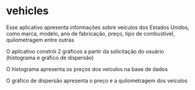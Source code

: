 # vehicles

Esse aplicativo apresenta informações sobre veículos dos Estados Unidos, como marca, modelo, ano de fabricação, preço, tipo de combustível, quilometragem entre outras

O aplicativo constrói 2 gráficos a partir da solicitação do usuário (histograma e gráfico de dispersão)

O histograma apresenta os preços dos veículos na base de dados

O gráfico de dispersão apresenta o preço e a quilometragem dos veículos